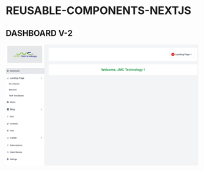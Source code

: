 # REUSABLE-COMPONENTS-NEXTJS
## DASHBOARD V-2
<div>
    <img
    src="./src/assets/Screenshot 2024-09-25 150114.png"
    alt="DASHBOARD V-1"
    />
</div>
<br/>
<br/>
